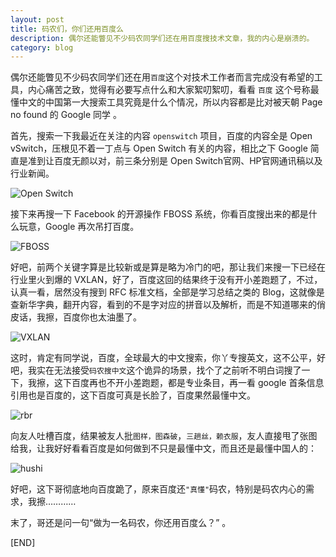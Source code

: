 ```yaml
---
layout: post
title: 码农们，你们还用百度么
description: 偶尔还能瞥见不少码农同学们还在用百度搜技术文章，我的内心是崩溃的。
category: blog
---
```


偶尔还能瞥见不少码农同学们还在用``百度``这个对技术工作者而言完成没有希望的工具，内心痛苦之致，觉得有必要写点什么和大家絮叨絮叨，看看 ``百度`` 这个号称最懂中文的中国第一大搜索工具究竟是什么个情况，所以内容都是比对被天朝 Page no found 的 Google 同学 。

首先，搜索一下我最近在关注的内容 ``openswitch`` 项目，百度的内容全是 Open vSwitch，压根见不着一丁点与 Open Switch 有关的内容，相比之下 Google 简直是准到让百度无颜以对，前三条分别是 Open Switch官网、HP官网通讯稿以及行业新闻。

![Open Switch](http://i12.tietuku.com/990cfb9a0e73456as.png)

接下来再搜一下 Facebook 的开源操作 FBOSS 系统，你看百度搜出来的都是什么玩意，Google 再次吊打百度。

![FBOSS](http://i12.tietuku.com/79b02df03a5367b8s.png)

好吧，前两个关键字算是比较新或是算是略为冷门的吧，那让我们来搜一下已经在行业里火到爆的 VXLAN，好了，百度这回的结果终于没有开小差跑题了，不过，认真一看，居然没有搜到 RFC 标准文档，全部是学习总结之类的 Blog，这就像是查新华字典，翻开内容，看到的不是字对应的拼音以及解析，而是不知道哪来的俏皮话，我擦，百度你也太油墨了。

![VXLAN](http://i12.tietuku.com/1a51a291a92f7954s.png)

这时，肯定有同学说，百度，全球最大的中文搜索，你丫专搜英文，这不公平，好吧，我实在无法接受``码农搜中文``这个诡异的场景，找个了之前听不明白词搜了一下，我擦，这下百度再也不开小差跑题，都是专业条目，再一看 google 首条信息引用也是百度的，这下百度可真是长脸了，百度果然最懂中文。

![rbr](http://i12.tietuku.com/c137c2aaed5464b4s.png)

向友人吐槽百度，结果被友人批``图样，图森破``，``三趟丝，赖衣服``，友人直接甩了张图给我，让我好好看看百度是如何做到不只是最懂中文，而且还是最懂中国人的：

![hushi](http://i12.tietuku.com/5494a7b5776ef8d9s.jpg)

好吧，这下哥彻底地向百度跪了，原来百度还``"真懂"``码农，特别是码农内心的需求，我擦………… 

末了，哥还是问一句“做为一名码农，你还用百度么？” 。

[END]










[Alick's Blog]:    http://blog.alickguo.me  "Alick's"


